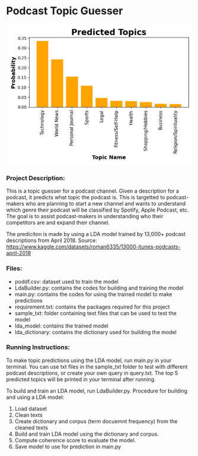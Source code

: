# Podcast Topic Guesser

<img src="podcastpred.png" alt="thumbnail" />

### Project Description:
This is a topic guesser for a podcast channel. Given a description for a podcast, it predicts what topic the podcast is. This is targetted to podcast-makers who are planning to start a new channel and wants to understand which genre their podcast will be classified by Spotify, Apple Podcast, etc. The goal is to assist podcast-makers in understanding who their competitors are and expand their channel. 

The prediciton is made by using a LDA model trained by 13,000+ podcast descriptions from April 2018. Source: https://www.kaggle.com/datasets/roman6335/13000-itunes-podcasts-april-2018

### Files:
- poddf.csv: dataset used to train the model
- LdaBuilder.py: contains the codes for building and training the model
- main.py: contains the codes for using the trained model to make predictions
- requirement.txt: contains the packages required for this project
- sample_txt: folder containing text files that can be used to test the model
- lda_model: contains the trained model
- lda_dictionary: contains the dictionary used for building the model

### Running Instructions:
To make topic predictions using the LDA model, run main.py in your terminal. You can use txt files in the sample_txt folder to test with different podcast descriptions, or create your own query in query.txt. The top 5 predicted topics will be printed in your terminal after running.

To build and train an LDA model, run LdaBuilder.py. 
Procedure for building and using a LDA model:
1. Load dataset
2. Clean texts
3. Create dictionary and corpus (term docuemnt frequency) from the cleaned texts
4. Build and train LDA model using the dictionary and corpus.
5. Compute coherence score to evaluate the model.
6. Save model to use for prediction in main.py

